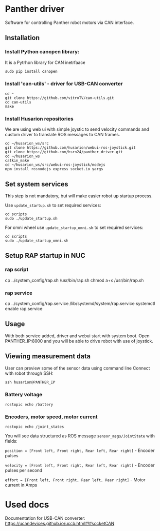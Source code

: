 # Panther driver

Software for controlling Panther robot motors via CAN interface.

## Installation

### Install Python canopen library:
It is a Pytrhon library for CAN inetrfaace

```
sudo pip install canopen
```

### Install 'can-utils' - driver for USB-CAN converter
```
cd ~
git clone https://github.com/vitroTV/can-utils.git
cd can-utils
make
```

### Install Husarion repositories
We are using web ui with simple joystic to send velocity commands and custom driver to translate ROS messages to CAN frames.
```
cd ~/husarion_ws/src
git clone https://github.com/husarion/webui-ros-joystick.git
git clone https://github.com/hsrn24/panther_driver.git
cd ~/husarion_ws
catkin_make
cd ~/husarion_ws/src/webui-ros-joystick/nodejs
npm install rosnodejs express socket.io yargs
```

## Set system services
This step is not mandatory, but will make easier robot up startup process.

Use `update_startup.sh` to set required services:

```
cd scripts
sudo ./update_startup.sh
```

For omni wheel use `update_startup_omni.sh` to set required services:

```
cd scripts
sudo ./update_startup_omni.sh
```

## Setup RAP startup in NUC

### rap script
cp ../system_config/rap.sh  /usr/bin/rap.sh
chmod a+x /usr/bin/rap.sh
### rap service
cp ../system_config/rap.service /lib/systemd/system/rap.service
systemctl enable rap.service


## Usage
With both service added, driver and webui start with system boot.
Open PANTHER_IP:8000 and you will be able to drive robot with use of joystick.


## Viewing measurement data

User can preview some of the sensor data using command line
Connect with robot through SSH:

```
ssh husarion@PANTHER_IP
```

### Battery voltage
```
rostopic echo /battery
```

### Encoders, motor speed, motor current

```
rostopic echo /joint_states
```
You will see data structured as ROS message `sensor_msgs/JointState` with fields:

`position = [Front left, Front right, Rear left, Rear right]` - Encoder pulses

`velocity = [Front left, Front right, Rear left, Rear right]` - Encoder pulses per second

`effort = [Front left, Front right, Rear left, Rear right]` - Motor current in Amps

# Used docs
Documentation for USB-CAN converter:
https://ucandevices.github.io/uccb.html#!#socketCAN
